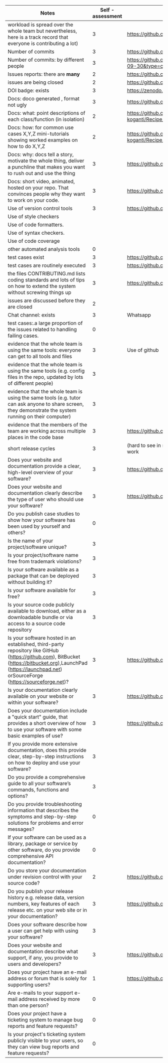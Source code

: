 
| Notes|Self - assessment |evidence|
|-----|-----|-----------------|
|workload is spread over the whole team but nevertheless, here is a track record that everyone is contributing a lot)| 3 | https://github.com/gokul-koganti/Recipe_Recommender/graphs/contributors |
| Number of commits| 3| https://github.com/gokul-koganti/Recipe_Recommender/graphs/commit-activity |
| Number of commits: by different people| 3 | https://github.com/gokul-koganti/Recipe_Recommender/graphs/contributors?from=2021-09-19&to=2021-09-30&type=c |
| Issues reports: there are **many**| 2 | https://github.com/gokul-koganti/Recipe_Recommender/issues | 
|  issues are being  closed| 2 | https://github.com/gokul-koganti/Recipe_Recommender/issues?q=is%3Aissue+is%3Aclosed |
| DOI badge: exists | 3 | https://zenodo.org/badge/DOI/10.5281/zenodo.5534986.svg |
|Docs: doco generated , format not ugly | 3 | https://github.com/gokul-koganti/Recipe_Recommender/tree/master/docs|
|Docs: what: point descriptions of each class/function (in isolation) | 2 | https://github.com/gokul-koganti/Recipe_Recommender/blob/master/docs/Recipe%20Recommender%20Source%20Documentation.pdf |
|Docs: how: for common use cases X,Y,Z mini-tutorials showing worked examples on how to do X,Y,Z|2|https://github.com/gokul-koganti/Recipe_Recommender/blob/master/docs/Recipe%20Recommender%20Source%20Documentation.pdf|
|Docs: why: docs tell a story, motivate the whole thing, deliver a punchline that makes you want to rush out and use the thing| 3|https://github.com/gokul-koganti/Recipe_Recommender#readme|
|Docs: short video, animated, hosted on your repo. That convinces people why they want to work on your code.| 3 | https://github.com/gokul-koganti/Recipe_Recommender#readme |
| Use of version control tools| 3 | https://github.com/gokul-koganti/Recipe_Recommender/graphs/traffic |
|Use of  style checkers | |  |
| Use of code  formatters. |  | |
| Use of syntax checkers. |  |   |
| Use of code coverage | |  |
| other automated analysis tools| 0 | |
| test cases exist | 3 | https://github.com/gokul-koganti/Recipe_Recommender/tree/master/backend/__tests__ |
| test cases are routinely executed | 3 | https://github.com/gokul-koganti/Recipe_Recommender/tree/master/backend/__tests__|
| the files CONTRIBUTING.md lists coding standards and lots of tips on how to extend the system without screwing things up| 3 | https://github.com/gokul-koganti/Recipe_Recommender/blob/master/CONTRIBUTING.md |
| issues are discussed before they are closed | 2 | | |
| Chat channel: exists| 3 | Whatsapp |
| test cases:.a large proportion of the issues related to handling failing cases.| 0 | |
| evidence that the whole team is using the same tools: everyone can get to all tools and files| 3 | Use of github |
| evidence that the whole team is using the same tools (e.g. config files in the repo, updated by lots of different people)| 3 | |
| evidence that the whole team is using the same tools (e.g. tutor can ask anyone to share screen, they demonstrate the system running on their computer)| 3 | |
| evidence that the members of the team are working across multiple places in the code base| 3 | https://github.com/gokul-koganti/Recipe_Recommender/graphs/contributors |
|short release cycles | 3 | (hard to see in short projects) project members are committing often enough so that everyone can get your work|
Does your website and documentation provide a clear, high-level overview of your software? | 3 | https://github.com/gokul-koganti/Recipe_Recommender/blob/master/README.md |		
Does your website and documentation clearly describe the type of user who should use your software? | 3 | https://github.com/gokul-koganti/Recipe_Recommender/blob/master/README.md	
Do you publish case studies to show how your software has been used by yourself and others? | 0 |		
Is the name of your project/software unique? | 3 |	
Is your project/software name free from trademark violations? | 3 |	
Is your software available as a package that can be deployed without building it? | 3 |
Is your software available for free? | 3 | 
Is your source code publicly available to download, either as a downloadable bundle or via access to a source code repository | 3 | |
Is your software hosted in an established, third-party repository like GitHub (https://github.com), BitBucket (https://bitbucket.org),LaunchPad (https://launchpad.net) orSourceForge (https://sourceforge.net)? | 3 | https://github.com/gokul-koganti/Recipe_Recommender |
Is your documentation clearly available on your website or within your software? | 3 | https://github.com/gokul-koganti/Recipe_Recommender/tree/master/docs |		
Does your documentation include a "quick start" guide, that provides a short overview of how to use your software with some basic examples of use? | 3 | https://github.com/gokul-koganti/Recipe_Recommender/blob/master/README.md	|	
If you provide more extensive documentation, does this provide clear, step-by-step instructions on how to deploy and use your software? | 3 |  |	
Do you provide a comprehensive guide to all your software’s commands, functions and options? | 3 |  |
Do you provide troubleshooting information that describes the symptoms and step-by-step solutions for problems and error messages? | 0 |
If your software can be used as a library, package or service by other software, do you provide comprehensive API documentation? | 0 | |		
Do you store your documentation under revision control with your source code? | 2 | https://github.com/gokul-koganti/Recipe_Recommender/blob/master/README.md |		
Do you publish your release history e.g. release data, version numbers, key features of each release etc. on your web site or in your documentation? | 3 | https://github.com/gokul-koganti/Recipe_Recommender/releases |		
Does your software describe how a user can get help with using your software? | 3 |		
Does your website and documentation describe what support, if any, you provide to users and developers? | 3 | https://github.com/gokul-koganti/Recipe_Recommender/blob/master/README.md|		
Does your project have an e-mail address or forum that is solely for supporting users? | 1 | https://github.com/gokul-koganti/Recipe_Recommender/discussions |
Are e-mails to your support e-mail address received by more than one person? | 0 | 		
Does your project have a ticketing system to manage bug reports and feature requests? | 0 | 
Is your project's ticketing system publicly visible to your users, so they can view bug reports and feature requests? | 0 |
